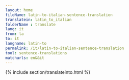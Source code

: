 ```yaml
---
layout: home
fileName: latin-to-italian-sentence-translation
translatein: latin_to_italian
folderName : translate
lang: it
from: la
to: it
langname: latin-to
permalink: /it/latin-to-italian-sentence-translation
tool: sentence-translations
matchurls: en&&it
---
```

{% include section/translateinto.html %}
